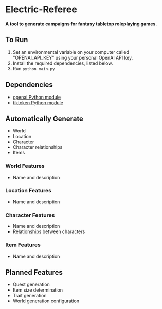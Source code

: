 # Electric-Referee
**A tool to generate campaigns for fantasy tabletop roleplaying games.**

## To Run
1. Set an environmental variable on your computer called "OPENAI_API_KEY" using your personal OpenAI API key.
2. Install the required dependencies, listed below.
3. Run `python main.py`

## Dependencies
- [openai Python module]([url](https://github.com/openai/openai-python))
- [tiktoken Python module]([url](https://github.com/openai/tiktoken))

## Automatically Generate
- World
- Location
- Character
- Character relationships
- Items

### World Features
- Name and description
### Location Features
- Name and description
### Character Features
- Name and description
- Relationships between characters
### Item Features
- Name and description

## Planned Features
- Quest generation
- Item size determination
- Trait generation
- World generation configuration
